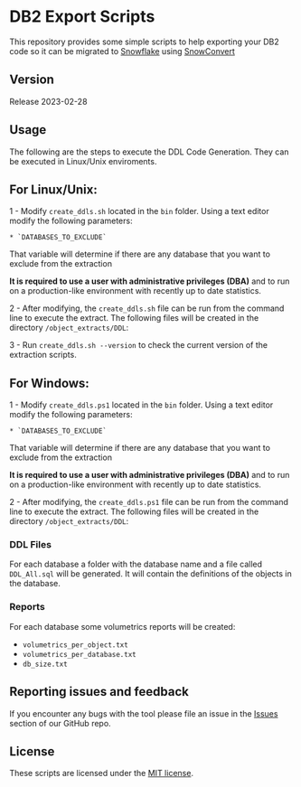 # DB2 Export Scripts

This repository provides some simple scripts to help exporting your DB2 code so it can be migrated to [Snowflake](https://www.snowflake.com/) using [SnowConvert](https://docs.snowconvert.com/snowconvert/for-db2/introduction)

## Version

Release 2023-02-28

## Usage

The following are the steps to execute the DDL Code Generation. They can be executed in Linux/Unix enviroments.

## **For Linux/Unix:**

1 - Modify `create_ddls.sh` located in the `bin` folder. 
Using a text editor modify the following parameters:

    * `DATABASES_TO_EXCLUDE`

That variable will determine if there are any database that you want to exclude from the extraction

**It is required to use a user  with administrative privileges (DBA)** and to run on a production-like environment with recently up to date statistics.


2 - After modifying, the `create_ddls.sh` file can be run from the command line to execute the extract.  The following files will be created in the directory `/object_extracts/DDL`:

3 - Run `create_ddls.sh --version` to check the current version of the extraction scripts.

## **For Windows:**

1 - Modify `create_ddls.ps1` located in the `bin` folder. 
Using a text editor modify the following parameters:

    * `DATABASES_TO_EXCLUDE`

That variable will determine if there are any database that you want to exclude from the extraction

**It is required to use a user  with administrative privileges (DBA)** and to run on a production-like environment with recently up to date statistics.


2 - After modifying, the `create_ddls.ps1` file can be run from the command line to execute the extract.  The following files will be created in the directory `/object_extracts/DDL`:


### DDL Files
For each database a folder with the database name and a file called `DDL_All.sql` will be generated. It will contain the definitions of the objects in the database.

### Reports

For each database some volumetrics reports will be created:

- `volumetrics_per_object.txt` 
- `volumetrics_per_database.txt`
- `db_size.txt`

## Reporting issues and feedback

If you encounter any bugs with the tool please file an issue in the
[Issues](https://github.com/Snowflake-Labs/SC.DDLExportScripts/issues) section of our GitHub repo.

## License

These scripts are licensed under the [MIT license](https://github.com/Snowflake-Labs/SC.DDLExportScripts/blob/main/DB2/License.txt).
